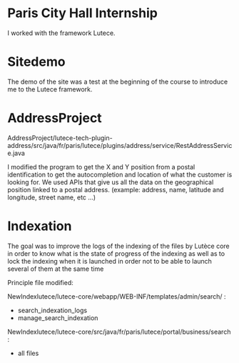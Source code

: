 # Paris City Hall Internship

I worked with the framework Lutece.

# Sitedemo 

The demo of the site was a test at the beginning of the course to introduce me to the Lutece framework.

# AddressProject 

AddressProject/lutece-tech-plugin-address/src/java/fr/paris/lutece/plugins/address/service/RestAddressService.java

I modified the program to get the X and Y position from a postal identification to get the autocompletion and location of what the customer is looking for.
We used APIs that give us all the data on the geographical position linked to a postal address.
(example: address, name, latitude and longitude, street name, etc ...)

# Indexation

The goal was to improve the logs of the indexing of the files by Lutèce core in order to know what is the state of progress of the indexing as well as to lock the indexing when it is launched in order not to be able to launch several of them at the same time

Principle file modified:

NewIndexlutece/lutece-core/webapp/WEB-INF/templates/admin/search/ : 
 - search_indexation_logs
 - manage_search_indexation

NewIndexlutece/lutece-core/src/java/fr/paris/lutece/portal/business/search : 
 - all files
